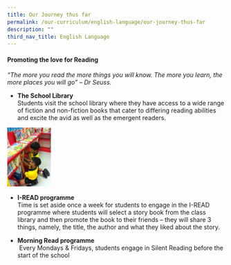 ```yaml
---
title: Our Journey thus far
permalink: /our-curriculum/english-language/our-journey-thus-far
description: ""
third_nav_title: English Language
---
```

#### **Promoting the love for Reading**  

_“The more you read the more things you will know. The more you learn, the more places you will go” – Dr Seuss._

  

*   **The School Library** <br>Students visit the school library where they have access to a wide range of fiction and non-fiction books that cater to differing reading abilities and excite the avid as well as the emergent readers.

<img src="/images/image006.jpg"  
style="width:20%">

*   **I-READ programme** <br> Time is set aside once a week for students to engage in the I-READ programme where students will select a story book from the class library and then promote the book to their friends – they will share 3 things, namely, the title, the author and what they liked about the story. 

  

*   **Morning Read programme** <br> Every Mondays & Fridays, students engage in Silent Reading before the start of the school